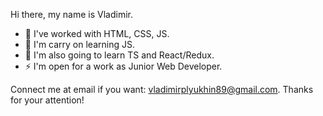 Hi there, my name is Vladimir.

- 🔭 I've worked with HTML, CSS, JS.
- 🌱 I'm carry on learning JS. 
- 🤔 I'm also going to learn TS and React/Redux.
- ⚡ I'm open for a work as Junior Web Developer.

Connect me at email if you want: vladimirplyukhin89@gmail.com.
Thanks for your attention!

